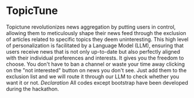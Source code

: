 # TopicTune
Topictune revolutionizes news aggregation by putting users in control, allowing them to meticulously shape their news feed through the exclusion of articles related to specific topics they deem uninteresting. This high level of personalization is facilitated by a Language Model (LLM), ensuring that users receive news that is not only up-to-date but also perfectly aligned with their individual preferences and interests.
It gives you the freedom to choose. You don't have to ban a channel or waste your time away clicking on the "not interested" button on news you don't see. Just add them to the exclusion list and we will route it through our LLM to check whether you want it or not.
*Declaration*
All codes except bootstrap have been developed during the hackathon.